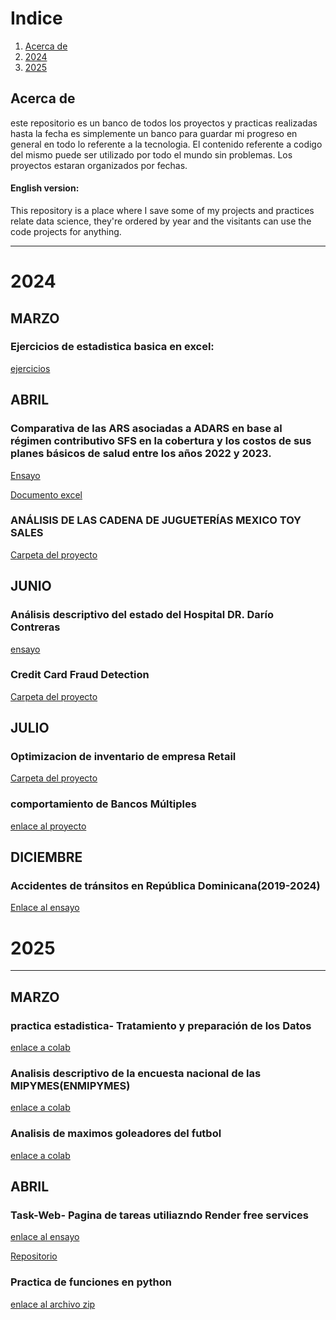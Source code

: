 # Indice

1. [Acerca de](#Acerca-de)
2. [2024](#2024)
3. [2025](#2025)


## Acerca de

este repositorio es un banco de todos los proyectos y practicas realizadas hasta la fecha
es simplemente un banco para guardar mi progreso en general en todo lo referente a la tecnologia. El contenido referente a codigo del mismo puede ser utilizado por todo el mundo sin problemas. Los proyectos estaran organizados por fechas.

#### English version:
This repository is a place where I save some of my projects and practices relate data science, they're ordered by year and the visitants can use the code projects for anything.


---

# 2024

## MARZO
### Ejercicios de estadistica basica en excel:
[ejercicios](https://drive.google.com/drive/folders/1dQLCxrbcRNyC1lkjbcYMB6YQgjxtWLEh?usp=drive_link)


## ABRIL 

### Comparativa de las ARS asociadas a ADARS en base al régimen contributivo SFS en la cobertura y los costos de sus planes básicos de salud entre los años 2022 y 2023.

[Ensayo](https://docs.google.com/document/d/1fkHKZoGFxH8M98tddY1S_Qomb9kVxsBR/edit?usp=sharing&ouid=102332637077244200946&rtpof=true&sd=true)

[Documento excel](https://docs.google.com/spreadsheets/d/1Mo4sTbJyMjP7BXzp2VDUpTqL8HiYNUC9/edit?usp=sharing&ouid=102332637077244200946&rtpof=true&sd=true)



### ANÁLISIS DE LAS CADENA DE JUGUETERÍAS MEXICO TOY SALES

[Carpeta del proyecto](https://drive.google.com/drive/folders/1dnsbGRRErDx45JT80346UNVYuCv7xB3l?usp=sharing)



## JUNIO

### Análisis descriptivo del estado del Hospital DR. Darío Contreras

[ensayo](https://docs.google.com/document/d/1hq9Jmd4xrQ4da1b0aHe3iDWF-00NZkiwEHmpiULtqSo/edit?usp=sharing)


### Credit Card Fraud Detection
[Carpeta del proyecto](https://drive.google.com/drive/folders/1y_fq8o7sW0zSiySAebPVdewjfLAr4zN3?usp=sharing)


## JULIO

### Optimizacion de inventario de empresa Retail

[Carpeta del proyecto](https://drive.google.com/drive/folders/1n-oJHLcrUSKFpgWu-svMPY38_lq6Rom4?usp=sharing)

### comportamiento de Bancos Múltiples
[enlace al proyecto](https://www.linkedin.com/in/edwin-jeremias-agustin/details/projects/)


## DICIEMBRE

### Accidentes de tránsitos en República Dominicana(2019-2024)

[Enlace al ensayo](https://docs.google.com/document/d/1Cm1CPuhHqzJq4hVZD9Kyno2Z5I0tevfP1DZBfjeB6vo/edit?usp=drive_link)

# 2025
---

## MARZO

### practica estadistica- Tratamiento y preparación de los Datos

[enlace a colab](https://colab.research.google.com/drive/1Fh93MbQKL30lVkvUOLUPyN6aJSjrfHEA?usp=sharing)

### Analisis descriptivo de la encuesta nacional de las MIPYMES(ENMIPYMES)
[enlace a colab](https://colab.research.google.com/drive/1juwbx4A43sLo_QF_AIqzAcl6fHTc7THo?usp=sharing)

### Analisis de maximos goleadores del futbol

[enlace a colab](https://colab.research.google.com/drive/1rbZtsbZFNTmkz49TeQdH3UYWUX-pd7gQ?usp=sharing)


## ABRIL 

### Task-Web- Pagina de tareas utiliazndo Render free services

[enlace al ensayo](https://docs.google.com/document/d/1Epb2wdc94vKnOierzLkgwJuxloZBtvJc1VzzelX4D-A/edit?usp=sharing)

[Repositorio](https://github.com/edoruin/task_web)


### Practica de funciones en python

[enlace al archivo zip](https://drive.google.com/drive/folders/1wLGKhPVK6vVZ9rkdK4bwSnsv8Bs2ijHB?usp=sharing)



